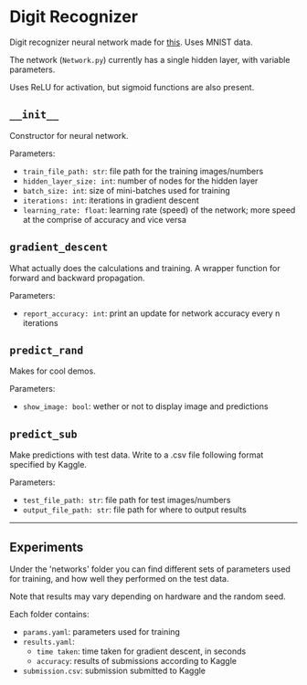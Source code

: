 # Digit Recognizer

Digit recognizer neural network made for [this](kaggle.com/c/digit-recognizer). Uses MNIST data.

The network (`Network.py`) currently has a single hidden layer, with variable parameters.

Uses ReLU for activation, but sigmoid functions are also present.

## `__init__`

Constructor for neural network.

Parameters:

* `train_file_path: str`: file path for the training images/numbers
* `hidden_layer_size: int`: number of nodes for the hidden layer
* `batch_size: int`: size of mini-batches used for training
* `iterations: int`: iterations in gradient descent
* `learning_rate: float`: learning rate (speed) of the network; more speed at the comprise of accuracy and vice versa

## `gradient_descent`

What actually does the calculations and training. A wrapper function for forward and backward propagation.

Parameters:

* `report_accuracy: int`: print an update for network accuracy every n iterations

## `predict_rand`

Makes for cool demos.

Parameters:

* `show_image: bool`: wether or not to display image and predictions

## `predict_sub`

Make predictions with test data. Write to a .csv file following format specified by Kaggle.

Parameters:

* `test_file_path: str`: file path for test images/numbers
* `output_file_path: str`: file path for where to output results

---

## Experiments

Under the 'networks' folder you can find different sets of parameters used for training, and how well they performed on the test data.

Note that results may vary depending on hardware and the random seed.

Each folder contains:

* `params.yaml`: parameters used for training
* `results.yaml`:
  * `time taken`: time taken for gradient descent, in seconds
  * `accuracy`: results of submissions according to Kaggle
* `submission.csv`: submission submitted to Kaggle
